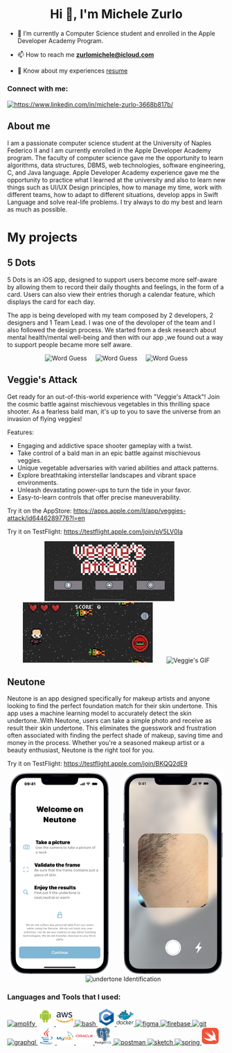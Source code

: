 <h1 align="center">Hi 👋, I'm Michele Zurlo</h1>

- 🌱 I’m currently a Computer Science student and enrolled in the Apple Developer Academy Program.

- 📫 How to reach me **zurlomichele@icloud.com**

- 📄 Know about my experiences [resume](resumeee)

<h3 align="left">Connect with me:</h3>
<p align="left">
<a href="https://linkedin.com/in/michele-zurlo-3668b817b/" target="blank"><img align="center" src="https://raw.githubusercontent.com/rahuldkjain/github-profile-readme-generator/master/src/images/icons/Social/linked-in-alt.svg" alt="https://www.linkedin.com/in/michele-zurlo-3668b817b/" height="30" width="40" /></a>
</p>

## About me
I am a passionate computer science student at the University of Naples Federico II and I am currently enrolled in the Apple Developer Academy program.
The faculty of computer science gave me the opportunity to learn algorithms, data structures, DBMS, web technologies, software engineering, C, and Java language. 
Apple Developer Academy experience gave me the opportunity to practice what I learned at the university and also to learn new things such as UI/UX Design principles, how to manage my time, work with different teams, how to adapt to different situations, develop apps in Swift Language and solve real-life problems. I try always to do my best and learn as much as possible.

<!-- # Hello!
*Thanks for stopping by*. This repo serves as a kind of ever-changing portfolio of projects I'm currently excited about; please feel free to look around. -->

# My projects

## 5 Dots
5 Dots is an iOS app, designed to support users become more self-aware by allowing them to record their daily thoughts and feelings, in the form of a card. Users can also view their entries thorugh a calendar feature, which displays the card for each day.

The app is being developed with my team composed by 2 developers, 2 designers and 1 Team Lead.
I was one of the devoloper of the team and I also followed the design process.
We started from a desk research about mental health/mental well-being and then with our app ,we found out a way to support people became more self aware.
<p align="center">
<img src="images/sakura/sakura-play.png" width="230"  title="Word Guess">&nbsp;&nbsp;&nbsp;&nbsp;&nbsp;<img src="images/sakura/sakura-win.png" width="230" title="Word Guess">&nbsp;&nbsp;&nbsp;&nbsp;&nbsp;<img src="images/sakura/sakura-example.gif" width="226" title="Word Guess">
</p>


## Veggie's Attack
Get ready for an out-of-this-world experience with "Veggie's Attack"! Join the cosmic battle against mischievous vegetables in this thrilling space shooter. As a fearless bald man, it's up to you to save the universe from an invasion of flying veggies!

Features:
 - Engaging and addictive space shooter gameplay with a twist.
 - Take control of a bald man in an epic battle against mischievous veggies.
 - Unique vegetable adversaries with varied abilities and attack patterns.
 - Explore breathtaking interstellar landscapes and vibrant space environments.
 - Unleash devastating power-ups to turn the tide in your favor.
 - Easy-to-learn controls that offer precise maneuverability.

Try it on the AppStore: https://apps.apple.com/it/app/veggies-attack/id6446289776?l=en

Try it on TestFlight: https://testflight.apple.com/join/pV5LV0Ia

<!-- <img src="images/darkroom/DarkRoomMaster.png" width="250" align="center" title="Darkroom GIF">&nbsp;&nbsp;&nbsp;&nbsp;&nbsp;&nbsp;&nbsp;&nbsp;&nbsp;&nbsp;<img src="images/darkroom/DarkRoomDetail.png" width="250" align="center" title="Darkroom GIF">&nbsp;&nbsp;&nbsp;&nbsp;&nbsp;&nbsp;&nbsp;&nbsp;&nbsp;&nbsp;<img src="images/darkroom/Darkroom-demo.gif" width="250" align="center" title="Darkroom GIF"><br><br> -->

<p align="center">
<img src="Images/Veggie's Attack/Home Scene Veggie's Attack.png" width="300"  title="VEGGIE'S ATTACK">&nbsp;&nbsp;&nbsp;&nbsp;&nbsp;&nbsp;&nbsp;&nbsp;<img src="Images/Veggie's Attack/Game Scene Veggie's Attack.png" width="300" title="Veggie's">&nbsp;&nbsp;&nbsp;&nbsp;&nbsp;&nbsp;&nbsp;&nbsp;<img src="Images/Veggie's Attack/Veggie's Attack.gif" width="300" title="Veggie's GIF">
</p>


## Neutone

Neutone is an app designed specifically for makeup artists and anyone looking to find the perfect foundation match for their skin undertone. This app uses a machine learning model to accurately detect the skin undertone..With Neutone, users can take a simple photo and receive as result their skin undertone. This eliminates the guesswork and frustration often associated with finding the perfect shade of makeup, saving time and money in the process.
Whether you're a seasoned makeup artist or a beauty enthusiast, Neutone is the right tool for you.

Try it on TestFlight: https://testflight.apple.com/join/BKQQ2dE9

<!-- <img src="images/dalilah/iPhone X-01MasterScreen_framed.png" width="250" title="iPhone X">&nbsp;&nbsp;&nbsp;&nbsp;&nbsp;&nbsp;&nbsp;&nbsp;&nbsp;&nbsp;<img src="images/dalilah/iPhone X-02DetailScreen_framed.png" width="250" title="iPhone X">&nbsp;&nbsp;&nbsp;&nbsp;&nbsp;&nbsp;&nbsp;&nbsp;&nbsp;&nbsp;<img src="images/dalilah/iPhone X-03SettingsScreen_framed.png" width="250" title="iPhone X"> -->

<p align="center">
<img src="Images/Neutone/On Boarding.png" width="230"  title="On Boarding">&nbsp;&nbsp;&nbsp;&nbsp;&nbsp;&nbsp;&nbsp;&nbsp;<img src="Images/Neutone/Photo.png" width="230" title="Photo">&nbsp;&nbsp;&nbsp;&nbsp;&nbsp;&nbsp;&nbsp;&nbsp;<img src="Images/Neutone/Undertone Identiffication.png" width="230" title="undertone Identification">
</p>


<h3 align="left">Languages and Tools that I used:</h3>
<p align="left"> <a href="https://aws.amazon.com/amplify/" target="_blank" rel="noreferrer"> <img src="https://docs.amplify.aws/assets/logo-dark.svg" alt="amplify" width="40" height="40"/> </a> <a href="https://developer.android.com" target="_blank" rel="noreferrer"> <img src="https://raw.githubusercontent.com/devicons/devicon/master/icons/android/android-original-wordmark.svg" alt="android" width="40" height="40"/> </a> <a href="https://aws.amazon.com" target="_blank" rel="noreferrer"> <img src="https://raw.githubusercontent.com/devicons/devicon/master/icons/amazonwebservices/amazonwebservices-original-wordmark.svg" alt="aws" width="40" height="40"/> </a> <a href="https://www.gnu.org/software/bash/" target="_blank" rel="noreferrer"> <img src="https://www.vectorlogo.zone/logos/gnu_bash/gnu_bash-icon.svg" alt="bash" width="40" height="40"/> </a> <a href="https://www.cprogramming.com/" target="_blank" rel="noreferrer"> <img src="https://raw.githubusercontent.com/devicons/devicon/master/icons/c/c-original.svg" alt="c" width="40" height="40"/> </a> <a href="https://www.docker.com/" target="_blank" rel="noreferrer"> <img src="https://raw.githubusercontent.com/devicons/devicon/master/icons/docker/docker-original-wordmark.svg" alt="docker" width="40" height="40"/> </a> <a href="https://www.figma.com/" target="_blank" rel="noreferrer"> <img src="https://www.vectorlogo.zone/logos/figma/figma-icon.svg" alt="figma" width="40" height="40"/> </a> <a href="https://firebase.google.com/" target="_blank" rel="noreferrer"> <img src="https://www.vectorlogo.zone/logos/firebase/firebase-icon.svg" alt="firebase" width="40" height="40"/> </a> <a href="https://git-scm.com/" target="_blank" rel="noreferrer"> <img src="https://www.vectorlogo.zone/logos/git-scm/git-scm-icon.svg" alt="git" width="40" height="40"/> </a> <a href="https://graphql.org" target="_blank" rel="noreferrer"> <img src="https://www.vectorlogo.zone/logos/graphql/graphql-icon.svg" alt="graphql" width="40" height="40"/> </a> <a href="https://www.java.com" target="_blank" rel="noreferrer"> <img src="https://raw.githubusercontent.com/devicons/devicon/master/icons/java/java-original.svg" alt="java" width="40" height="40"/> </a> <a href="https://www.mysql.com/" target="_blank" rel="noreferrer"> <img src="https://raw.githubusercontent.com/devicons/devicon/master/icons/mysql/mysql-original-wordmark.svg" alt="mysql" width="40" height="40"/> </a> <a href="https://www.oracle.com/" target="_blank" rel="noreferrer"> <img src="https://raw.githubusercontent.com/devicons/devicon/master/icons/oracle/oracle-original.svg" alt="oracle" width="40" height="40"/> </a> <a href="https://www.postgresql.org" target="_blank" rel="noreferrer"> <img src="https://raw.githubusercontent.com/devicons/devicon/master/icons/postgresql/postgresql-original-wordmark.svg" alt="postgresql" width="40" height="40"/> </a> <a href="https://postman.com" target="_blank" rel="noreferrer"> <img src="https://www.vectorlogo.zone/logos/getpostman/getpostman-icon.svg" alt="postman" width="40" height="40"/> </a> <a href="https://www.sketch.com/" target="_blank" rel="noreferrer"> <img src="https://www.vectorlogo.zone/logos/sketchapp/sketchapp-icon.svg" alt="sketch" width="40" height="40"/> </a> <a href="https://spring.io/" target="_blank" rel="noreferrer"> <img src="https://www.vectorlogo.zone/logos/springio/springio-icon.svg" alt="spring" width="40" height="40"/> </a> <a href="https://developer.apple.com/swift/" target="_blank" rel="noreferrer"> <img src="https://raw.githubusercontent.com/devicons/devicon/master/icons/swift/swift-original.svg" alt="swift" width="40" height="40"/> </a> </p>


